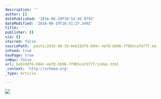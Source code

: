 ```yaml
---
description: ''
author: []
datePublished: '2016-08-29T10:54:46.079Z'
dateModified: '2016-08-29T10:51:27.349Z'
title: ''
publisher: {}
via: {}
starred: false
sourcePath: _posts/2016-08-29-6eb19df6-694c-4af8-bb96-7f9b5ca7d77f.md
inFeed: true
hasPage: true
inNav: false
url: 6eb19df6-694c-4af8-bb96-7f9b5ca7d77f/index.html
_context: 'http://schema.org'
_type: Article

---
```

![](https://the-grid-user-content.s3-us-west-2.amazonaws.com/aae7f49f-ad5a-4c15-876b-8d08a29356b4.jpg)